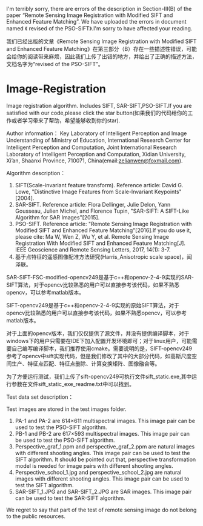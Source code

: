 
I'm terribly sorry, there are errors of the description in Section-III(B) of the paper “Remote Sensing Image Registration with Modified SIFT and Enhanced Feature Matching”.  We have uploaded the errors in document named 《 revised of the PSO-SIFT》.I'm sorry to have affected your reading.

我们已经出版的文章《Remote Sensing Image Registration with Modified SIFT and Enhanced Feature Matching》在第三部分（B）存在一些描述性错误，可能会给你的阅读带来麻烦，因此我们上传了出错的地方，并给出了正确的描述方法，文档名字为“revised of the PSO-SIFT”。


# Image-Registration
Image registration algorithm. Includes SIFT, SAR-SIFT,PSO-SIFT.If you are satisfied with our code,please click the star button(如果我们的代码给你的工作或者学习带来了帮助，希望能够收到你的star).

Author information：
Key Laboratory of Intelligent Perception and Image Understanding of Ministry of Education, International Research Center for Intelligent Perception and Computation, Joint International Research　Laboratory of Intelligent Perception and Computation, Xidian University, Xi’an, Shaanxi Province, 710071, China(email:zelianwen@foxmail.com).

Algorithm description：

1. SIFT(Scale-invariant feature transform). Reference article: David G. Lowe, "Distinctive Image Features from Scale-Invariant Keypoints"[2004].
2. SAR-SIFT. Reference article: Flora Dellinger, Julie Delon, Yann Gousseau, Julien Michel, and Florence Tupin, "SAR-SIFT: A SIFT-Like Algorithm for SAR Images"[2015].
3. PSO-SIFT. Reference article: "Remote Sensing Image Registration with Modified SIFT and Enhanced Feature Matching"[2016].If you do use it, please cite:
Ma W, Wen Z, Wu Y, et al. Remote Sensing Image Registration With Modified SIFT and Enhanced Feature Matching[J]. IEEE Geoscience and Remote Sensing Letters, 2017, 14(1): 3-7.
4. 基于点特征的遥感图像配准方法研究(Harris_Anisotropic scale space)，闻泽联。

SAR-SIFT-FSC-modified-opencv249是基于c++和opencv-2-4-9实现的SAR-SIFT算法，对于opencv比较熟悉的用户可以直接参考该代码，如果不熟悉opencv，可以参考matlab版本。

SIFT-opencv249是基于c++和opencv-2-4-9实现的原始SIFT算法，对于opencv比较熟悉的用户可以直接参考该代码，如果不熟悉opencv，可以参考matlab版本。

对于上面的opencv版本，我们仅仅提供了源文件，并没有提供编译脚本，对于windows下的用户只需要在IDE下加入配置开发环境即可；对于linux用户，可能需要自己编写编译脚本，我们推荐使用cmake。需要说明的是，SIFT-opencv249参考了opencv中sift实现代码，但是我们修改了其中的大部分代码，如高斯尺度空间生产、特征点匹配、特征点删除、计算变换矩阵、图像融合等。

为了方便运行测试，我们上传了sift-opencv249可执行文件sift_static.exe,其中运行参数在文件sift_static_exe_readme.txt中可以找到。

Test data set description：

Test images are stored in the test images folder.

1. PA-1 and PA-2 are  614×611 multispectral images. This image pair can be used to test the PSO-SIFT algorithm.
2. PB-1 and PB-2 are  617×593 multispectral images. This image pair can be used to test the PSO-SIFT algorithm.
3. Perspective_graf_1.ppm and perspective_graf_2.ppm are natural images with different shooting angles. This image pair can be used to test the SIFT algorithm. It should be pointed out that, perspective transformation model is needed for image pairs with different shooting angles.
4. Perspective_school_1.jpg and perspective_school_2.jpg are natural images with different shooting angles. This image pair can be used to test the SIFT algorithm.
5. SAR-SIFT_1.JPG and SAR-SIFT_2.JPG are SAR images. This image pair can be used to test the SAR-SIFT algorithm.


We regret to say that part of the test of remote sensing image do not belong to the public resources.

